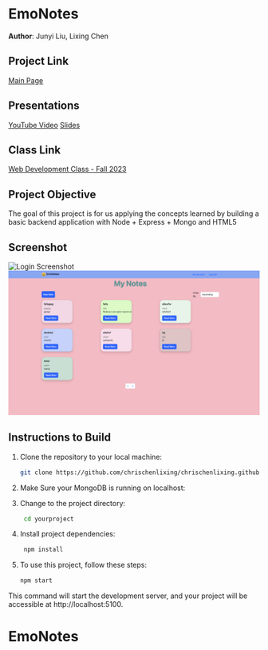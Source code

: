 # EmoNotes

**Author**: Junyi Liu, Lixing Chen

## Project Link

[Main Page]()

## Presentations

[YouTube Video](https://www.youtube.com/watch?v=_50LUIQIwgs) 
[Slides](https://docs.google.com/presentation/d/1XGUgE0xYDz4MeAFfKxZOGgpzU6a0xOfBnadHk00XB_E/edit#slide=id.p)   

## Class Link

[Web Development Class - Fall 2023](https://johnguerra.co/classes/webDevelopment_fall_2023/)

## Project Objective

The goal of this project is for us applying the concepts learned by building a basic backend application with Node + Express + Mongo and HTML5

## Screenshot

![Login Screenshot](./public/image/ThumbNail.png)
![HomePage Screenshot](./public/image/IndexScreenShot.png)


## Instructions to Build

1. Clone the repository to your local machine:

   ```bash
   git clone https://github.com/chrischenlixing/chrischenlixing.github.io.git
   ```
2. Make Sure your MongoDB is running on localhost:
2. Change to the project directory:

   ``` bash
    cd yourproject
   ```
3. Install project dependencies:
   ``` bash
    npm install
    ```
4. To use this project, follow these steps:

    ``` bash
    npm start
    ``` 
This command will start the development server, and your project will be accessible at http://localhost:5100.

# EmoNotes
